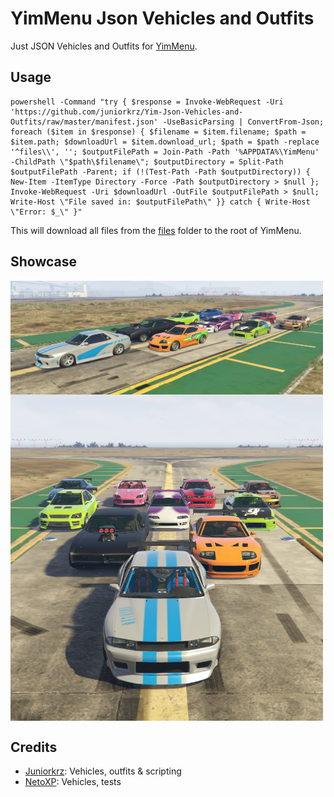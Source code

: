 # YimMenu Json Vehicles and Outfits

Just JSON Vehicles and Outfits for [YimMenu](https://github.com/YimMenu/YimMenu).

## Usage
```batch
powershell -Command "try { $response = Invoke-WebRequest -Uri 'https://github.com/juniorkrz/Yim-Json-Vehicles-and-Outfits/raw/master/manifest.json' -UseBasicParsing | ConvertFrom-Json; foreach ($item in $response) { $filename = $item.filename; $path = $item.path; $downloadUrl = $item.download_url; $path = $path -replace '^files\\', ''; $outputFilePath = Join-Path -Path '%APPDATA%\YimMenu' -ChildPath \"$path\$filename\"; $outputDirectory = Split-Path $outputFilePath -Parent; if (!(Test-Path -Path $outputDirectory)) { New-Item -ItemType Directory -Force -Path $outputDirectory > $null }; Invoke-WebRequest -Uri $downloadUrl -OutFile $outputFilePath > $null; Write-Host \"File saved in: $outputFilePath\" }} catch { Write-Host \"Error: $_\" }"
```

This will download all files from the [files](/files) folder to the root of YimMenu.

## Showcase

<img align="center" width="500px" src="./img/cars2.png">
<img align="center" width="500px" src="./img/cars.png">

## Credits

- [Juniorkrz](https://github.com/juniorkrz): Vehicles, outfits & scripting
- [NetoXP](https://www.twitch.tv/neto_xp_): Vehicles, tests
